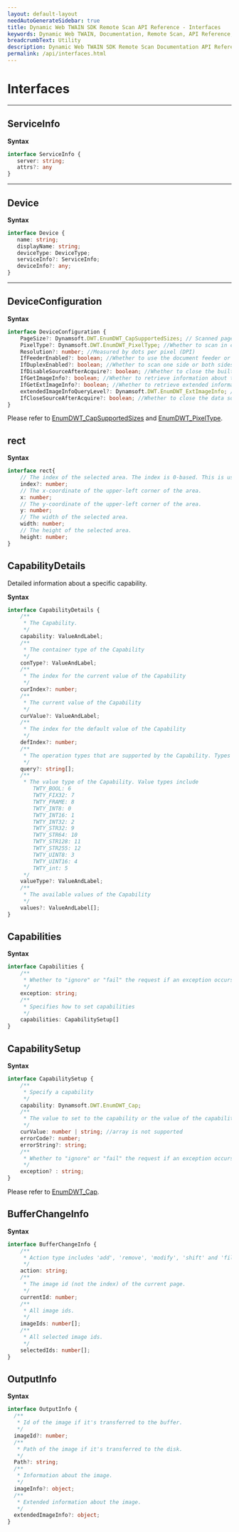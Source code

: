 ```yaml
---
layout: default-layout
needAutoGenerateSidebar: true
title: Dynamic Web TWAIN SDK Remote Scan API Reference - Interfaces
keywords: Dynamic Web TWAIN, Documentation, Remote Scan, API Reference, Interfaces
breadcrumbText: Utility
description: Dynamic Web TWAIN SDK Remote Scan Documentation API Reference Interfaces Page
permalink: /api/interfaces.html
---
```


# Interfaces

---

## ServiceInfo

**Syntax**

```typescript
interface ServiceInfo {
   server: string;
   attrs?: any
}
```

---

## Device

**Syntax**

```typescript
interface Device {
   name: string;
   displayName: string;
   deviceType: DeviceType;
   serviceInfo?: ServiceInfo;
   deviceInfo?: any;
}
```

---

## DeviceConfiguration

**Syntax**

```typescript
interface DeviceConfiguration {
    PageSize?: Dynamsoft.DWT.EnumDWT_CapSupportedSizes; // Scanned page size
    PixelType?: Dynamsoft.DWT.EnumDWT_PixelType; //Whether to scan in color, grey or black & white
    Resolution?: number; //Measured by dots per pixel (DPI)
    IfFeederEnabled?: boolean; //Whether to use the document feeder or the flatbed of the device
    IfDuplexEnabled?: boolean; //Whether to scan one side or both sides
    IfDisableSourceAfterAcquire?: boolean; //Whether to close the built-in User Interface after aquisition. Only valid when {IfShowUI} is true.
    IfGetImageInfo?: boolean; //Whether to retrieve information about the image after it's transferred.
    IfGetExtImageInfo?: boolean; //Whether to retrieve extended information about the image after it's transferred.
    extendedImageInfoQueryLevel?: Dynamsoft.DWT.EnumDWT_ExtImageInfo; //How much extended information is retrieved. Only valid when {IfGetExtImageInfo} is true.
    IfCloseSourceAfterAcquire?: boolean; //Whether to close the data source after aquisition. Default: true.
}

```

Please refer to [EnumDWT_CapSupportedSizes](Dynamsoft_Enum.html#dynamsoftdwtenumdwt_capsupportedsizes) and [EnumDWT_PixelType](Dynamsoft_Enum.html#dynamsoftdwtenumdwt_pixeltype).

## rect

**Syntax**

```typescript
interface rect{
    // The index of the selected area. The index is 0-based. This is useful when you have multiple selected areas on one page.
    index?: number;
    // The x-coordinate of the upper-left corner of the area.
    x: number;
    // The y-coordinate of the upper-left corner of the area.
    y: number;
    // The width of the selected area.
    width: number;
    // The height of the selected area.
    height: number;
}
```

## CapabilityDetails

Detailed information about a specific capability.

**Syntax**

```typescript
interface CapabilityDetails {
    /**
     * The Capability.
     */
    capability: ValueAndLabel;
    /**
     * The container type of the Capability
     */
    conType?: ValueAndLabel;
    /**
     * The index for the current value of the Capability
     */
    curIndex?: number;
    /**
     * The current value of the Capability
     */
    curValue?: ValueAndLabel;
    /**
     * The index for the default value of the Capability
     */
    defIndex?: number;
    /**
     * The operation types that are supported by the Capability. Types include {"get", "set", "reset" "getdefault", "getcurrent"}
     */
    query?: string[];
    /**
     * The value type of the Capability. Value types include
        TWTY_BOOL: 6
        TWTY_FIX32: 7
        TWTY_FRAME: 8
        TWTY_INT8: 0
        TWTY_INT16: 1
        TWTY_INT32: 2
        TWTY_STR32: 9
        TWTY_STR64: 10
        TWTY_STR128: 11
        TWTY_STR255: 12
        TWTY_UINT8: 3
        TWTY_UINT16: 4
        TWTY_int: 5
     */
    valueType?: ValueAndLabel;
    /**
     * The available values of the Capability
     */
    values?: ValueAndLabel[];
}
```

## Capabilities

**Syntax**

```typescript
interface Capabilities {
    /**
     * Whether to "ignore" or "fail" the request if an exception occurs. This is an overall setting that is inherited by all capabilities.
     */
    exception: string;
    /**
     * Specifies how to set capabilities
     */
    capabilities: CapabilitySetup[]
}
```

## CapabilitySetup

**Syntax**

```typescript
interface CapabilitySetup {
    /**
     * Specify a capability
     */
    capability: Dynamsoft.DWT.EnumDWT_Cap;
    /**
     * The value to set to the capability or the value of the capability after setting.
     */
    curValue: number | string; //array is not supported
    errorCode?: number;
    errorString?: string;
    /**
     * Whether to "ignore" or "fail" the request if an exception occurs when setting this specific capability.
     */
    exception? : string;
}
```

Please refer to [EnumDWT_Cap](Dynamsoft_Enum.html#dynamsoftdwtenumdwt_cap).

## BufferChangeInfo

**Syntax**

```typescript
interface BufferChangeInfo {
    /**
     * Action type includes 'add', 'remove', 'modify', 'shift' and 'filter'
     */
    action: string;
    /**
     * The image id (not the index) of the current page.
     */
    currentId: number;
    /**
     * All image ids.
     */
    imageIds: number[];
    /**
     * All selected image ids.
     */
    selectedIds: number[];
}
```

## OutputInfo

**Syntax**

```typescript
interface OutputInfo {
  /**
   * Id of the image if it's transferred to the buffer.
   */
  imageId?: number;
  /**
   * Path of the image if it's transferred to the disk.
   */
  Path?: string;
  /**
   * Information about the image.
   */
  imageInfo?: object;
  /**
   * Extended information about the image.
   */
  extendedImageInfo?: object;
}
```